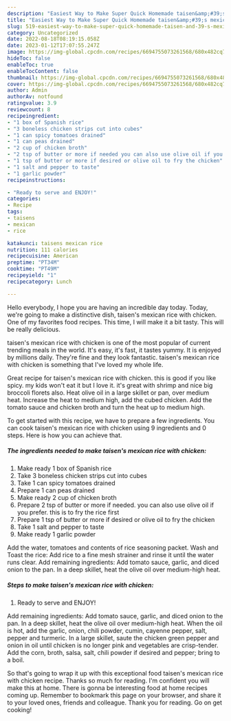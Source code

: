 ```yaml
---
description: "Easiest Way to Make Super Quick Homemade taisen&amp;#39;s mexican rice with chicken"
title: "Easiest Way to Make Super Quick Homemade taisen&amp;#39;s mexican rice with chicken"
slug: 519-easiest-way-to-make-super-quick-homemade-taisen-and-39-s-mexican-rice-with-chicken
category: Uncategorized
date: 2022-08-18T08:19:15.058Z
date: 2023-01-12T17:07:55.247Z
image: https://img-global.cpcdn.com/recipes/6694755073261568/680x482cq70/taisens-mexican-rice-with-chicken-recipe-main-photo.jpg
hideToc: false
enableToc: true
enableTocContent: false
thumbnail: https://img-global.cpcdn.com/recipes/6694755073261568/680x482cq70/taisens-mexican-rice-with-chicken-recipe-main-photo.jpg
cover: https://img-global.cpcdn.com/recipes/6694755073261568/680x482cq70/taisens-mexican-rice-with-chicken-recipe-main-photo.jpg
author: Admin
authorAv: notfound
ratingvalue: 3.9
reviewcount: 8
recipeingredient:
- "1 box of Spanish rice"
- "3 boneless chicken strips cut into cubes"
- "1 can spicy tomatoes drained"
- "1 can peas drained"
- "2 cup of chicken broth"
- "2 tsp of butter or more if needed you can also use olive oil if you prefer this is to fry the rice first"
- "1 tsp of butter or more if desired or olive oil to fry the chicken"
- "1 salt and pepper to taste"
- "1 garlic powder"
recipeinstructions:

- "Ready to serve and ENJOY!"
categories:
- Recipe
tags:
- taisens
- mexican
- rice

katakunci: taisens mexican rice 
nutrition: 111 calories
recipecuisine: American
preptime: "PT34M"
cooktime: "PT49M"
recipeyield: "1"
recipecategory: Lunch

---
```



Hello everybody, I hope you are having an incredible day today. Today, we're going to make a distinctive dish, taisen&#39;s mexican rice with chicken. One of my favorites food recipes. This time, I will make it a bit tasty. This will be really delicious.

taisen&#39;s mexican rice with chicken is one of the most popular of current trending meals in the world. It's easy, it's fast, it tastes yummy. It is enjoyed by millions daily. They're fine and they look fantastic. taisen&#39;s mexican rice with chicken is something that I've loved my whole life.

Great recipe for taisen&#39;s mexican rice with chicken. this is good if you like spicy. my kids won&#39;t eat it but I love it. it&#39;s great with shrimp and nice big broccoli florets also. Heat olive oil in a large skillet or pan, over medium heat. Increase the heat to medium high, add the cubed chicken. Add the tomato sauce and chicken broth and turn the heat up to medium high.


To get started with this recipe, we have to prepare a few ingredients. You can cook taisen&#39;s mexican rice with chicken using 9 ingredients and 0 steps. Here is how you can achieve that.

<!--inarticleads1-->

##### The ingredients needed to make taisen&#39;s mexican rice with chicken:

1. Make ready 1 box of Spanish rice
1. Take 3 boneless chicken strips cut into cubes
1. Take 1 can spicy tomatoes drained
1. Prepare 1 can peas drained
1. Make ready 2 cup of chicken broth
1. Prepare 2 tsp of butter or more if needed. you can also use olive oil if you prefer. this is to fry the rice first
1. Prepare 1 tsp of butter or more if desired or olive oil to fry the chicken
1. Take 1 salt and pepper to taste
1. Make ready 1 garlic powder


Add the water, tomatoes and contents of rice seasoning packet. Wash and Toast the rice: Add rice to a fine mesh strainer and rinse it until the water runs clear. Add remaining ingredients: Add tomato sauce, garlic, and diced onion to the pan. In a deep skillet, heat the olive oil over medium-high heat. 

<!--inarticleads2-->

##### Steps to make taisen&#39;s mexican rice with chicken:


1. Ready to serve and ENJOY!

Add remaining ingredients: Add tomato sauce, garlic, and diced onion to the pan. In a deep skillet, heat the olive oil over medium-high heat. When the oil is hot, add the garlic, onion, chili powder, cumin, cayenne pepper, salt, pepper and turmeric. In a large skillet, saute the chicken green pepper and onion in oil until chicken is no longer pink and vegetables are crisp-tender. Add the corn, broth, salsa, salt, chili powder if desired and pepper; bring to a boil. 

So that's going to wrap it up with this exceptional food taisen&#39;s mexican rice with chicken recipe. Thanks so much for reading. I'm confident you will make this at home. There is gonna be interesting food at home recipes coming up. Remember to bookmark this page on your browser, and share it to your loved ones, friends and colleague. Thank you for reading. Go on get cooking!
